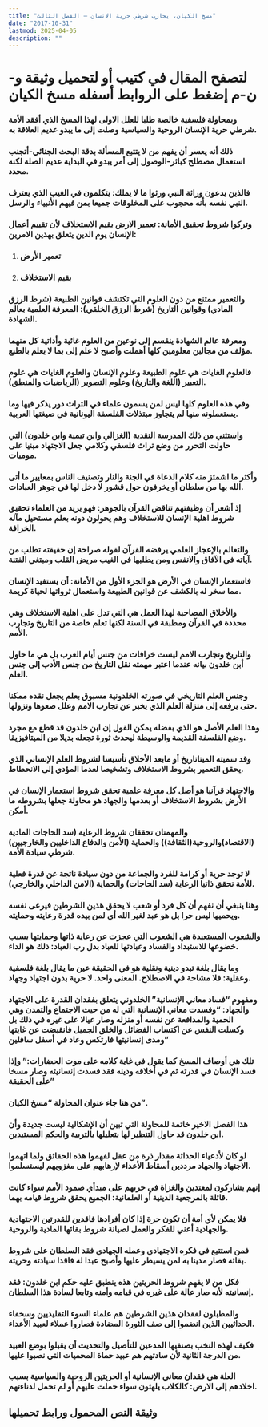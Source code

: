 ```yaml
---
title: "مسخ الكيان، يحارب شرطي حرية الانسان – الفصل الثالث"
date: "2017-10-31"
lastmod: 2025-04-05
description: ""
---
```

# **لتصفح المقال في كتيب أو لتحميل وثيقة و-ن-م إضغط على الروابط أسفله** **مسخ الكيان**

### وبمحاولة فلسفية خالصة طلبا للعلل الاولى لهذا المسخ الذي أفقد الأمة شرطي حرية الإنسان الروحية والسياسية وصلت إلى ما يبدو عديم العلاقة به.

### ذلك أنه يعسر أن يفهم من لا يتتبع المسألة بدقة البحث الجنائي-أتجنب استعمال مصطلح كبائر-الوصول إلى أمر يبدو في البداية عديم الصلة لكنه محدد.

### فالذين يدعون وراثة النبي ورثوا ما لا يملك: يتكلمون في الغيب الذي يعترف النبي نفسه بأنه محجوب على المخلوقات جميعا بمن فيهم الأنبياء والرسل.

### وتركوا شروط تحقيق الأمانة: تعمير الارض بقيم الاستخلاف لأن تقييم أعمال الإنسان يوم الدين يتعلق بهذين الامرين:

1. ### تعمير الأرض
2. ### بقيم الاستخلاف

### والتعمير ممتنع من دون العلوم التي تكتشف قوانين الطبيعة (شرط الرزق المادي) وقوانين التاريخ (شرط الرزق الخلقي): المعرفة العلمية بعالم الشهادة.

### ومعرفة عالم الشهادة ينقسم إلى نوعين من العلوم غائية وأداتية كل منهما مؤلف من مجالين معلومين كلها أهملت وأصبح لا علم إلى بما لا يعلم بالطبع.

### فالعلوم الغايات هي علوم الطبيعة وعلوم الإنسان والعلوم الغايات هي علوم التعبير (اللغة والتاريخ) وعلوم التصوير (الرياضيات والمنطق).

### وفي هذه العلوم كلها ليس لمن يسمون علماء في التراث دور يذكر فيها وما يستعملونه منها لم يتجاوز مبتذلات الفلسفة اليونانية في صيغتها العربية.

### واستثني من ذلك المدرسة النقدية (الغزالي وابن تيمية وابن خلدون) التي حاولت التحرر من وضع تراث فلسفي وكلامي جعل الاجتهاد مبنيا على موميات.

### وأكثر ما اشمئز منه كلام الدعاة في الجنة والنار وتصنيف الناس بمعايير ما أتى الله بها من سلطان أو يخرفون حول قشور لا دخل لها في جوهر العبادات.

### إذ أشعر أن وظيفتهم تناقض القرآن بالجوهر: فهو يريد من العلماء تحقيق شروط اهلية الإنسان للاستخلاف وهم يحولون دونه بعلم مستحيل مآله الخرافة.

### والتعالم بالإعجاز العلمي يرفضه القرآن لقوله صراحة إن حقيقته تطلب من آياته في الآفاق والانفس ومن يطلبها في الغيب مريض القلب ومبتغي الفتنة.

### فاستعمار الإنسان في الأرض هو الجزء الأول من الأمانة: أن يستفيد الإنسان مما سخر له بالكشف عن قوانين الطبيعة واستعمال ثرواتها لحياة كريمة.

### والأخلاق المصاحبة لهذا العمل هي التي تدل على اهلية الاستخلاف وهي محددة في القرآن ومطبقة في السنة لكنها تعلم خاصة من التاريخ وتجارب الأمم.

### والتاريخ وتجارب الامم ليست خرافات من جنس أيام العرب بل هي ما حاول أبن خلدون بيانه عندما اعتبر مهمته نقل التاريخ من جنس الأدب إلى جنس العلم.

### وجنس العلم التاريخي في صورته الخلدونية مسبوق بعلم يجعل نقده ممكنا حتى يرفعه إلى منزلة العلم الذي يخبر عن تجارب الامم وعلل صعوها ونزولها.

### وهذا العلم الأصل هو الذي بفضله يمكن القول إن ابن خلدون قد قطع مع مجرد وضع الفلسفة القديمة والوسيطة ليحدث ثورة تجعله بديلا من الميتافيزيقا.

### وقد سميته الميتاتاريخ أو مابعد الأخلاق تأسيسا لشروط العلم الإنساني الذي يحقق التعمير بشروط الاستخلاف وتشخيصا لعدما المؤدي إلى الانحطاط.

### والاجتهاد قرآنيا هو أصل كل معرفة علمية تحقق شروط استعمار الإنسان في الأرض بشروط الاستخلاف أو بعدمها والجهاد هو محاولة جعلها بشروطه ما أمكن.

### والمهمتان تحققان شروط الرعاية (سد الحاجات المادية (الاقتصاد)والروحية(الثقافة)) والحماية (الأمن والدفاع الداخليين والخارجيين) شرطي سيادة الأمة.

### لا توجد حرية أو كرامة للفرد والجماعة من دون سيادة ناتجة عن قدرة فعلية للأمة تحقق ذاتيا الرعاية (سد الحاجات) والحماية (الامن الداخلي والخارجي).

### وهنا ينبغي أن نفهم أن كل فرد أو شعب لا يحقق هذين الشرطين فيرعى نفسه ويحميها ليس حرا بل هو عبد لغير الله أي لمن بيده قدرة رعايته وحمايته.

### والشعوب المستعبدة هي الشعوب التي عجزت عن رعاية ذاتها وحمايتها بسبب خضوعها للاستبداد والفساد وعبادتها للعباد بدل رب العباد: ذلك هو الداء.

### وما يقال بلغة تبدو دينية ونقلية هو في الحقيقة عين ما يقال بلغة فلسفية وعقلية: فلا مشاحة في الاصطلاح. المعنى واحد. لا حرية بدون اجتهاد وجهاد.

### ومفهوم “فساد معاني الإنسانية” الخلدوني يتعلق بفقدان القدرة على الاجتهاد والجهاد: “وفسدت معاني الإنسانية التي له من حيث الاجتماع والتمدن وهي الحمية والمدافعة عن نفسه أو منزله وصار عيالا على غيره في ذلك بل وكسلت النفس عن اكتساب الفضائل والخلق الجميل فانقبضت عن غايتها ومدى إنسانيتها فارتكس وعاد في أسفل سافلين”

### تلك هي أوصاف المسخ كما يقول في غاية كلامه على موت الحضارات:” وإذا فسد الإنسان في قدرته ثم في أخلاقه ودينه فقد فسدت إنسانيته وصار مسخا على الحقيقة”

### من هنا جاء عنوان المحاولة “مسخ الكيان”.

### هذا الفصل الاخير خاتمة للمحاولة التي تبين أن الإشكالية ليست جديدة وأن ابن خلدون قد حاول التنظير لها بتعليلها بالتربية والحكم المستبدين.

### لو كان لأدعياء الحداثة مقدار ذرة من عقل لفهموا هذه الحقائق ولما اتهموا الاجتهاد والجهاد مرددين أسقاط الأعداء لإرهابهم على مغزويهم ليستسلموا.

### إنهم يشاركون لمعتدين والغزاة في حربهم على مبدأي صمود الأمم سواء كانت قائلة بالمرجعية الدينية أو العلمانية: الجميع يحقق شروط قيامه بهما.

### فلا يمكن لأي أمة أن تكون حرة إذا كان أفرادها فاقدين للقدرتين الاجتهادية والجهادية أعني للفكر والعمل لصيانة شروط بقائها المادية والروحية.

### فمن استتبع في فكره الاجتهادي وعمله الجهادي فقد السلطان على شروط بقائه فصار مدينا به لمن يسيطر عليها وأصبح عبدا له فاقدا سيادته وحريته.

### فكل من لا يفهم شروط الحريتين هذه ينطبق عليه حكم ابن خلدون: فقد إنسانيته لأنه صار عالة على غيره في قيامه وأمنه وتابعا لسادة هذا السلطان.

### والمطبلون لفقدان هذين الشرطين هم علماء السوء التقليديين وسخفاء الحداثيين الذين انضموا إلى صف الثورة المضادة فصاروا عملاء لعبيد الأعداء.

### فكيف لهذه النخب بصنفيها المدعين للتأصيل والتحديث أن يقبلوا بوضع العبيد من الدرجة الثانية لأن سادتهم هم عبيد حماة المحميات التي نصبوا عليها.

### العلة هي فقدان معاني الإنسانية أو الحريتين الروحية والسياسية بسبب اخلادهم إلى الارض: كالكلاب يلهثون سواء حملت عليهم أو لم تحمل لدناءتهم.

## وثيقة النص المحمول ورابط تحميلها

###
